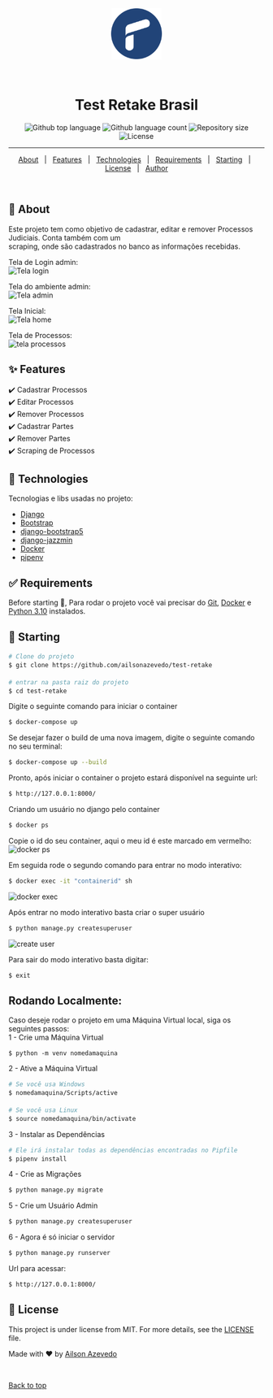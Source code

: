 <div align="center" id="top"> 
  <img src="./static/img/retake-logo-mini-png.png" alt="Test Retake" width="100" height="100" />

  &#xa0;

  <!-- <a href="https://testretake.netlify.app">Demo</a> -->
</div>

<h1 align="center">Test Retake Brasil</h1>

<p align="center">
  <img alt="Github top language" src="https://img.shields.io/github/languages/top/ailsonazevedo/test-retake?color=56BEB8">

  <img alt="Github language count" src="https://img.shields.io/github/languages/count/ailsonazevedo/test-retake?color=56BEB8">

  <img alt="Repository size" src="https://img.shields.io/github/repo-size/ailsonazevedo/test-retake?color=56BEB8">

  <img alt="License" src="https://img.shields.io/github/license/ailsonazevedo/test-retake?color=56BEB8">

  <!-- <img alt="Github issues" src="https://img.shields.io/github/issues/{{YOUR_GITHUB_USERNAME}}/test-retake?color=56BEB8" /> -->

  <!-- <img alt="Github forks" src="https://img.shields.io/github/forks/{{YOUR_GITHUB_USERNAME}}/test-retake?color=56BEB8" /> -->

  <!-- <img alt="Github stars" src="https://img.shields.io/github/stars/{{YOUR_GITHUB_USERNAME}}/test-retake?color=56BEB8" /> -->
</p>

 <!-- Status  -->

<!-- <h4 align="center"> 
	🚧  Test Retake 🚀 Under construction...  🚧
</h4>  -->

<hr>

<p align="center">
  <a href="#dart-about">About</a> &#xa0; | &#xa0; 
  <a href="#sparkles-features">Features</a> &#xa0; | &#xa0;
  <a href="#rocket-technologies">Technologies</a> &#xa0; | &#xa0;
  <a href="#white_check_mark-requirements">Requirements</a> &#xa0; | &#xa0;
  <a href="#checkered_flag-starting">Starting</a> &#xa0; | &#xa0;
  <a href="#memo-license">License</a> &#xa0; | &#xa0;
  <a href="https://github.com/ailsonazevedo" target="_blank">Author</a>
</p>

<br>

## :dart: About ##

Este projeto tem como objetivo de cadastrar, editar e remover Processos Judiciais. Conta também com um\
scraping, onde são cadastrados no banco as informações recebidas.

Tela de Login admin:\
<img src="https://i.ibb.co/yfvVNNZ/tela-login.png" alt="Tela login" />

Tela do ambiente admin:\
<img src="https://i.ibb.co/ftD2dM1/tela-admin.png" alt="Tela admin" />

Tela Inicial:\
<img src="https://i.ibb.co/WtQfxKz/tela-home.png" alt="Tela home" />

Tela de Processos:\
<img src="https://i.ibb.co/BrpHnQK/tela-process.png" alt="tela processos" />

## :sparkles: Features ##

:heavy_check_mark: Cadastrar Processos\
:heavy_check_mark: Editar Processos\
:heavy_check_mark: Remover Processos\
:heavy_check_mark: Cadastrar Partes\
:heavy_check_mark: Remover Partes\
:heavy_check_mark: Scraping de Processos

## :rocket: Technologies ##

Tecnologias e libs usadas no projeto:

- [Django](https://www.djangoproject.com/)
- [Bootstrap](https://getbootstrap.com/)
- [django-bootstrap5](https://django-bootstrap-v5.readthedocs.io/en/latest/#)
- [django-jazzmin](https://django-jazzmin.readthedocs.io/)
- [Docker](https://www.docker.com/)
- [pipenv](https://pipenv.pypa.io/en/latest/)

## :white_check_mark: Requirements ##

Before starting :checkered_flag:, Para rodar o projeto você vai precisar do [Git](https://git-scm.com), [Docker](https://www.docker.com/) 
e [Python 3.10](https://www.python.org/) instalados.

## :checkered_flag: Starting ##

```bash
# Clone do projeto
$ git clone https://github.com/ailsonazevedo/test-retake

# entrar na pasta raiz do projeto
$ cd test-retake
```
Digite o seguinte comando para iniciar o container
```bash
$ docker-compose up
```
Se desejar fazer o build de uma nova imagem, digite o seguinte comando no seu terminal:
```bash
$ docker-compose up --build
```
Pronto, após iniciar o container o projeto estará disponível na seguinte url:
```bash
$ http://127.0.0.1:8000/
```
Criando um usuário no django pelo container
```bash
$ docker ps
```
Copie o id do seu container, aqui o meu id é este marcado em vermelho:\
<img src="https://i.ibb.co/QFfyFC5/tela-docker-ps.png" alt="docker ps"/>

Em seguida rode o segundo comando para entrar no modo interativo:
```bash
$ docker exec -it "containerid" sh
```
<img src="https://i.ibb.co/DQR6ndm/tela-docker-exec.png" alt="docker exec"/>

Após entrar no modo interativo basta criar o super usuário
```bash
$ python manage.py createsuperuser
```
<img src="https://i.ibb.co/RNCVV3P/tela-sh-createuser.png" alt="create user" />

Para sair do modo interativo basta digitar:
```bash
$ exit
```


<h2>Rodando Localmente:</h2>

Caso deseje rodar o projeto em uma Máquina Virtual local, siga os seguintes passos:\
1 - Crie uma Máquina Virtual
```
$ python -m venv nomedamaquina
```
2 - Ative a Máquina Virtual
```bash
# Se você usa Windows
$ nomedamaquina/Scripts/active

# Se você usa Linux
$ source nomedamaquina/bin/activate
```
3 - Instalar as Dependências
```bash
# Ele irá instalar todas as dependências encontradas no Pipfile
$ pipenv install
```
4 - Crie as Migrações
```bash
$ python manage.py migrate
```
5 - Crie um Usuário Admin
```bash
$ python manage.py createsuperuser
```
6 - Agora é só iniciar o servidor
```bash
$ python manage.py runserver
```
Url para acessar:
```bash
$ http://127.0.0.1:8000/
```
## :memo: License ##

This project is under license from MIT. For more details, see the [LICENSE](LICENSE.md) file.


Made with :heart: by <a href="https://github.com/ailsonazevedo" target="_blank">Ailson Azevedo</a>

&#xa0;

<a href="#top">Back to top</a>
